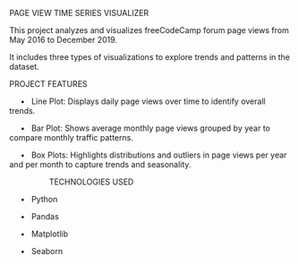 PAGE VIEW TIME SERIES VISUALIZER

This project analyzes and visualizes freeCodeCamp forum page views from May 2016 to December 2019. 

It includes three types of visualizations to explore trends and patterns in the dataset.



PROJECT FEATURES

     •   Line Plot: Displays daily page views over time to identify overall trends.

     •   Bar Plot: Shows average monthly page views grouped by year to compare monthly traffic patterns.

     •   Box Plots: Highlights distributions and outliers in page views per year and per month to capture trends and seasonality.

        
        
TECHNOLOGIES USED

     •   Python
     
     •   Pandas

     •   Matplotlib

     •   Seaborn
